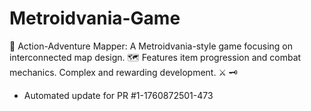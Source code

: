 # Metroidvania-Game
🏰 Action-Adventure Mapper: A Metroidvania-style game focusing on interconnected map design. 🗺️ Features item progression and combat mechanics. Complex and rewarding development. ⚔️ 🗝️


- Automated update for PR #1-1760872501-473